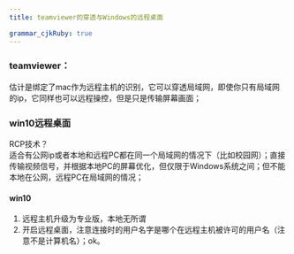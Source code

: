 ```yaml
---
title: teamviewer的穿透与Windows的远程桌面 

grammar_cjkRuby: true
---
```


### teamviewer：
估计是绑定了mac作为远程主机的识别，它可以穿透局域网，即使你只有局域网的ip，它同样也可以远程操控，但是只是传输屏幕画面；  

### win10远程桌面
RCP技术？  
适合有公网ip或者本地和远程PC都在同一个局域网的情况下（比如校园网）；直接传输视频信号，并根据本地PC的屏幕优化，但仅限于Windows系统之间；但不能本地在公网，远程PC在局域网的情况；

#### win10

1. 远程主机升级为专业版，本地无所谓
2. 开启远程桌面，注意连接时的用户名字是哪个在远程主机被许可的用户名（注意不是计算机名）；ok。

